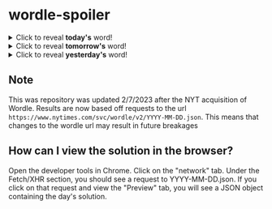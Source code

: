 # wordle-spoiler

<details>
  <summary>Click to reveal <b>today's</b> word!</summary>
  <br>
  <b> cable </b>
</details>

<details>
  <summary>Click to reveal <b>tomorrow's</b> word!</summary>
  <br>
  <b> stony </b>
</details>

<details>
  <summary>Click to reveal <b>yesterday's</b> word!</summary>
  <br>
  <b> lunge </b>
</details>

## Note
This was repository was updated 2/7/2023 after the NYT acquisition of Wordle. Results are now based off requests to the url `https://www.nytimes.com/svc/wordle/v2/YYYY-MM-DD.json`. This means that changes to the wordle url may result in future breakages

## How can I view the solution in the browser?
Open the developer tools in Chrome. Click on the "network" tab. Under the Fetch/XHR section, you should see a request to YYYY-MM-DD.json. If you click on that request and view the "Preview" tab, you will see a JSON object containing the day's solution.